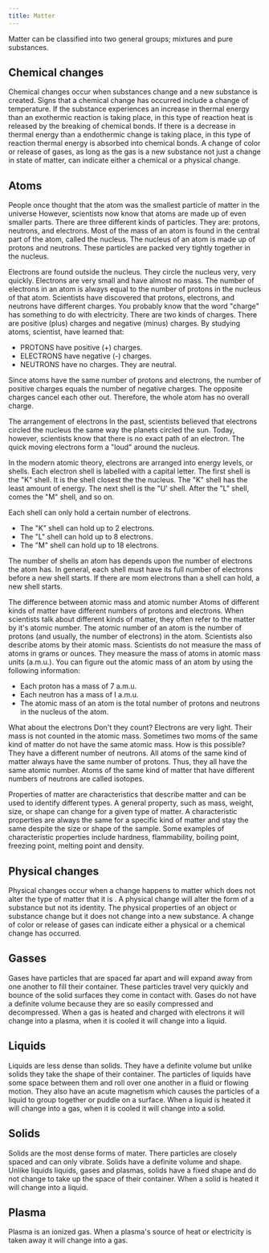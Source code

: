 ```yaml
---
title: Matter
---
```


Matter can be classified into two general groups; mixtures and pure substances.

## Chemical changes

Chemical changes occur when substances change and a new substance is created. Signs that a chemical change has occurred include a change of temperature. If the substance experiences an increase in thermal energy than an exothermic reaction is taking place, in this type of reaction heat is released by the breaking of chemical bonds. If there is a decrease in thermal energy than a endothermic change is taking place, in this type of reaction thermal energy is absorbed into chemical bonds. A change of color or release of gases, as long as the gas is a new substance not just a change in state of matter, can indicate either a chemical or a physical change.

## Atoms

People once thought that the atom was the smallest particle of matter in the universe However, scientists now know that atoms are made up of even smaller parts. There are three different kinds of particles. They are: protons, neutrons, and electrons.
Most of the mass of an atom is found in the central part of the atom, called the nucleus. The nucleus of an atom is made up of protons and neutrons. These particles are packed very tightly together in the nucleus.

Electrons are found outside the nucleus. They circle the nucleus very, very quickly. Electrons are very small and have almost no mass. The number of electrons in an atom is always equal to the number of protons in the nucleus of that atom.
Scientists have discovered that protons, electrons, and neutrons have different charges. You probably know that the word "charge" has something to do with electricity.
There are two kinds of charges. There are positive (plus) charges and negative (minus) charges. By studying atoms, scientist, have learned that:

- PROTONS have positive (+) charges.
- ELECTRONS have negative (-) charges.
- NEUTRONS have no charges. They are neutral.

Since atoms have the same number of protons and electrons, the number of positive charges equals the number of negative charges. The opposite charges cancel each other out. Therefore, the whole atom has no overall charge.

The arrangement of electrons
In the past, scientists believed that electrons circled the nucleus the same way the planets circled the sun. Today, however, scientists know that there is no exact path of an electron. The quick moving electrons form a "loud" around the nucleus.

In the modern atomic theory, electrons are arranged into energy levels, or shells. Each electron shell is labelled with a capital letter. The first shell is the "K" shell. It is the shell closest the the nucleus. The "K" shell has the least amount of energy. The next shell is the "U' shell. After the "L" shell, comes the "M" shell, and so on.

Each shell can only hold a certain number of electrons.

- The "K" shell can hold up to 2 electrons.
- The "L" shell can hold up to 8 electrons.
- The "M" shell can hold up to 18 electrons.

The number of shells an atom has depends upon the number of electrons the atom has. In general, each shell must have its full number of electrons before a new shell starts. If there are mom electrons than a shell can hold, a new shell starts.

The difference between atomic mass and atomic number
Atoms of different kinds of matter have different numbers of protons and electrons. When scientists talk about different kinds of matter, they often refer to the matter by it's atomic number. The atomic number of an atom is the number of protons (and usually, the number of electrons) in the atom.
Scientists also describe atoms by their atomic mass. Scientists do not measure the mass of atoms in grams or ounces. They measure the mass of atoms in atomic mass units (a.m.u.). You can figure out the atomic mass of an atom by using the following information:

- Each proton has a mass of 7 a.m.u.
- Each neutron has a mass of I a.m.u.
- The atomic mass of an atom is the total number of protons and neutrons in the nucleus of the atom.

What about the electrons Don't they count? Electrons are very light. Their mass is not counted in the atomic mass.
Sometimes two moms of the same kind of matter do not have the same atomic mass. How is this possible? They have a different number of neutrons. All atoms of the same kind of matter always have the same number of protons. Thus, they all have the same atomic number. Atoms of the same kind of matter that have different numbers of neutrons are called isotopes.

Properties of matter are characteristics that describe matter and can be used to identify different types. A general property, such as mass, weight, size,  or shape can change for a given type of matter. A characteristic properties are always the same for a specific kind of matter and stay the same despite the size or shape of the sample. Some examples of characteristic properties include hardness, flammability, boiling point, freezing point, melting point and density.

## Physical changes

Physical changes occur when a change happens to matter which does not alter the type of matter that it is . A physical change will alter the form of a substance but not its identity. The physical properties of an object or substance change but it does not change into a new substance. A change of color or release of gases can indicate either a physical or a chemical change has occurred.

## Gasses

Gases have particles that are spaced far apart and will expand away from one another to fill their container. These particles travel very quickly and bounce of the solid surfaces they come in contact with. Gases do not have a definite volume because they are so easily compressed and decompressed. When a gas is heated and charged with electrons it will change into a plasma, when it is cooled it will change into a liquid.

## Liquids

Liquids are less dense than solids. They have a definite volume but unlike solids they take the shape of their container. The particles of liquids have some space between them and roll over one another in a fluid or flowing motion. They also have an acute magnetism which causes the particles of a liquid to group together or puddle on a surface. When a liquid is heated it will change into a gas, when it is cooled it will change into a solid.

## Solids

Solids are the most dense forms of mater. There particles are closely spaced and can only vibrate. Solids have a definite volume and shape. Unlike liquids liquids, gases and plasmas, solids have a fixed shape and do not change to take up the space of their container. When a solid is heated it will change into a liquid.

## Plasma

Plasma is an ionized gas. When a plasma's source of heat or electricity is taken away it will change into a gas.
